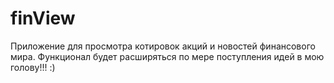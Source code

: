 # finView
Приложение для просмотра котировок акций и новостей финансового мира.
Функционал будет расширяться по мере поступления идей в мою голову!!! :)